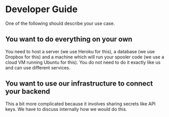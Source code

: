 # Developer Guide
One of the following should describe your use case.

## You want to do everything on your own
You need to host a server (we use Heroku for this), a database (we use Dropbox for this) and a machine which will run your spooler code (we use a cloud VM running Ubuntu for this). You do not need to do it exactly like us and can use different services.

## You want to use our infrastructure to connect your backend
This a bit more complicated because it involves sharing secrets like API keys. We have to discuss internally how we would do this.